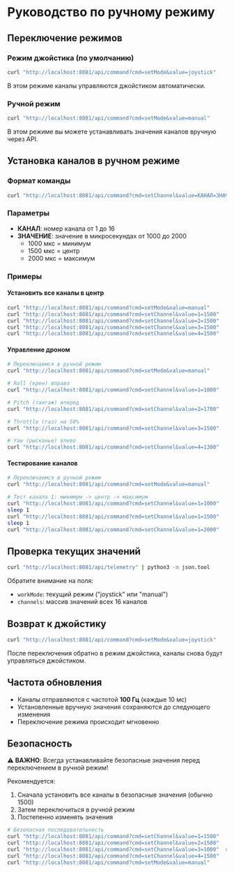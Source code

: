 # Руководство по ручному режиму

## Переключение режимов

### Режим джойстика (по умолчанию)
```bash
curl "http://localhost:8081/api/command?cmd=setMode&value=joystick"
```
В этом режиме каналы управляются джойстиком автоматически.

### Ручной режим
```bash
curl "http://localhost:8081/api/command?cmd=setMode&value=manual"
```
В этом режиме вы можете устанавливать значения каналов вручную через API.

## Установка каналов в ручном режиме

### Формат команды
```bash
curl "http://localhost:8081/api/command?cmd=setChannel&value=КАНАЛ=ЗНАЧЕНИЕ"
```

### Параметры
- **КАНАЛ**: номер канала от 1 до 16
- **ЗНАЧЕНИЕ**: значение в микросекундах от 1000 до 2000
  - 1000 мкс = минимум
  - 1500 мкс = центр
  - 2000 мкс = максимум

### Примеры

#### Установить все каналы в центр
```bash
curl "http://localhost:8081/api/command?cmd=setMode&value=manual"
curl "http://localhost:8081/api/command?cmd=setChannel&value=1=1500"
curl "http://localhost:8081/api/command?cmd=setChannel&value=2=1500"
curl "http://localhost:8081/api/command?cmd=setChannel&value=3=1500"
curl "http://localhost:8081/api/command?cmd=setChannel&value=4=1500"
```

#### Управление дроном
```bash
# Переключаемся в ручной режим
curl "http://localhost:8081/api/command?cmd=setMode&value=manual"

# Roll (крен) вправо
curl "http://localhost:8081/api/command?cmd=setChannel&value=1=1800"

# Pitch (тангаж) вперед
curl "http://localhost:8081/api/command?cmd=setChannel&value=2=1700"

# Throttle (газ) на 50%
curl "http://localhost:8081/api/command?cmd=setChannel&value=3=1500"

# Yaw (рысканье) влево
curl "http://localhost:8081/api/command?cmd=setChannel&value=4=1300"
```

#### Тестирование каналов
```bash
# Переключаемся в ручной режим
curl "http://localhost:8081/api/command?cmd=setMode&value=manual"

# Тест канала 1: минимум -> центр -> максимум
curl "http://localhost:8081/api/command?cmd=setChannel&value=1=1000"
sleep 1
curl "http://localhost:8081/api/command?cmd=setChannel&value=1=1500"
sleep 1
curl "http://localhost:8081/api/command?cmd=setChannel&value=1=2000"
```

## Проверка текущих значений

```bash
curl "http://localhost:8081/api/telemetry" | python3 -m json.tool
```

Обратите внимание на поля:
- `workMode`: текущий режим ("joystick" или "manual")
- `channels`: массив значений всех 16 каналов

## Возврат к джойстику

```bash
curl "http://localhost:8081/api/command?cmd=setMode&value=joystick"
```

После переключения обратно в режим джойстика, каналы снова будут управляться джойстиком.

## Частота обновления

- Каналы отправляются с частотой **100 Гц** (каждые 10 мс)
- Установленные вручную значения сохраняются до следующего изменения
- Переключение режима происходит мгновенно

## Безопасность

⚠️ **ВАЖНО**: Всегда устанавливайте безопасные значения перед переключением в ручной режим!

Рекомендуется:
1. Сначала установить все каналы в безопасные значения (обычно 1500)
2. Затем переключиться в ручной режим
3. Постепенно изменять значения

```bash
# Безопасная последовательность
curl "http://localhost:8081/api/command?cmd=setChannel&value=1=1500"
curl "http://localhost:8081/api/command?cmd=setChannel&value=2=1500"
curl "http://localhost:8081/api/command?cmd=setChannel&value=3=1000"  # Газ на минимум!
curl "http://localhost:8081/api/command?cmd=setChannel&value=4=1500"
curl "http://localhost:8081/api/command?cmd=setMode&value=manual"
```
